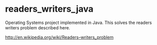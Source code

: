 # readers_writers_java
Operating Systems project implemented in Java. This solves the readers writers problem described here. 

http://en.wikipedia.org/wiki/Readers–writers_problem


